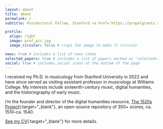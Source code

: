 ```yaml
---
layout: about
title: about
permalink: /
subtitle: Postdoctoral Fellow, Stanford <a href='https://propelgrants.stanford.edu/'>VPDoR Large Propel Grant</a>.

profile:
  align: right
  image: prof_pic.jpg
  image_circular: false # crops the image to make it circular

news: true # includes a list of news items
selected_papers: true # includes a list of papers marked as "selected={true}"
social: true # includes social icons at the bottom of the page
---
```


I received my Ph.D. in musicology from Stanford University in 2022 and have since served as visiting assistant professor in musicology at Williams College. My interests include sixteenth-century music, digital humanities, and the historiography of early music.

I’m the founder and director of the digital humanities resource, [The 1520s Project](https://1520s-project.org){:target="_blank"}, an open-source repository of 350+ scores, ca. 1510–ca. 1540.

[See my CV](/assets/pdf/Ory_CV.pdf){:target="_blank"} for more details.